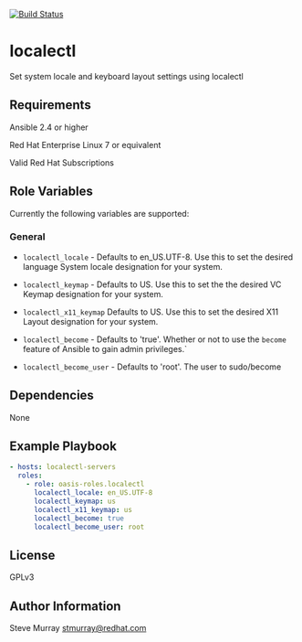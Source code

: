 [![Build Status](https://travis-ci.org/oasis-roles/localectl.svg?branch=master)](https://travis-ci.org/oasis-roles/localectl)

localectl
===========

Set system locale and keyboard layout settings using localectl

Requirements
------------

Ansible 2.4 or higher

Red Hat Enterprise Linux 7 or equivalent

Valid Red Hat Subscriptions

Role Variables
--------------

Currently the following variables are supported:

### General

* `localectl_locale` - Defaults to en_US.UTF-8. Use this to set the desired language System locale designation for your system.

* `localectl_keymap` - Defaults to US.  Use this to set the the desired VC Keymap designation for your system.

* `localectl_x11_keymap` Defaults to US.  Use this to set the desired X11 Layout designation for your system.

* `localectl_become` - Defaults to 'true'.  Whether or not to use the `become` feature of Ansible to gain admin privileges.`

* `localectl_become_user` - Defaults to 'root'.  The user to sudo/become

Dependencies
------------

None

Example Playbook
----------------

```yaml
- hosts: localectl-servers
  roles:
    - role: oasis-roles.localectl
      localectl_locale: en_US.UTF-8
      localectl_keymap: us
      localectl_x11_keymap: us
      localectl_become: true
      localectl_become_user: root
```

License
-------

GPLv3

Author Information
------------------

Steve Murray <stmurray@redhat.com>
